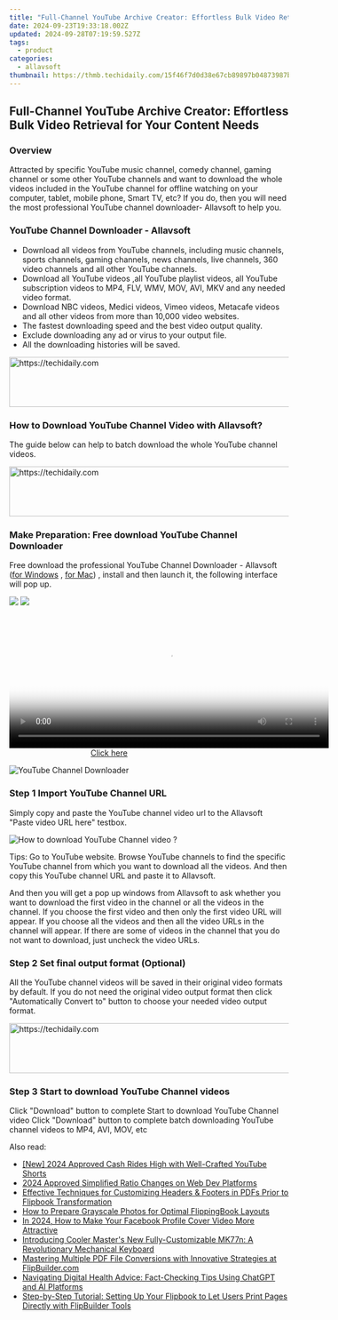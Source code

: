 ```yaml
---
title: "Full-Channel YouTube Archive Creator: Effortless Bulk Video Retrieval for Your Content Needs"
date: 2024-09-23T19:33:18.002Z
updated: 2024-09-28T07:19:59.527Z
tags:
  - product
categories:
  - allavsoft
thumbnail: https://thmb.techidaily.com/15f46f7d0d38e67cb89897b04873987b9a53cd33648d01ffc32ac08c2f0a2eb4.jpg
---
```


## Full-Channel YouTube Archive Creator: Effortless Bulk Video Retrieval for Your Content Needs

### Overview

Attracted by specific YouTube music channel, comedy channel, gaming channel or some other YouTube channels and want to download the whole videos included in the YouTube channel for offline watching on your computer, tablet, mobile phone, Smart TV, etc? If you do, then you will need the most professional YouTube channel downloader- Allavsoft to help you.

### YouTube Channel Downloader - Allavsoft

* Download all videos from YouTube channels, including music channels, sports channels, gaming channels, news channels, live channels, 360 video channels and all other YouTube channels.
* Download all YouTube videos ,all YouTube playlist videos, all YouTube subscription videos to MP4, FLV, WMV, MOV, AVI, MKV and any needed video format.
* Download NBC videos, Medici videos, Vimeo videos, Metacafe videos and all other videos from more than 10,000 video websites.
* The fastest downloading speed and the best video output quality.
* Exclude downloading any ad or virus to your output file.
* All the downloading histories will be saved.

<!-- affiliate ads begin -->
<a href="https://appsumo.8odi.net/c/5597632/2075483/7443" target="_top" id="2075483">
  <img src="//a.impactradius-go.com/display-ad/7443-2075483" border="0" alt="https://techidaily.com" width="728" height="90"/>
</a>
<img height="0" width="0" src="https://appsumo.8odi.net/i/5597632/2075483/7443" style="position:absolute;visibility:hidden;" border="0" />
<!-- affiliate ads end -->

### How to Download YouTube Channel Video with Allavsoft?

The guide below can help to batch download the whole YouTube channel videos.

<!-- affiliate ads begin -->
<a href="https://appsumo.8odi.net/c/5597632/2132161/7443" target="_top" id="2132161">
  <img src="//a.impactradius-go.com/display-ad/7443-2132161" border="0" alt="https://techidaily.com" width="728" height="90"/>
</a>
<img height="0" width="0" src="https://appsumo.8odi.net/i/5597632/2132161/7443" style="position:absolute;visibility:hidden;" border="0" />
<!-- affiliate ads end -->

### Make Preparation: Free download YouTube Channel Downloader

Free download the professional YouTube Channel Downloader - Allavsoft ([for Windows](https://tools.techidaily.com/allavsoft/products/) , [for Mac](https://tools.techidaily.com/allavsoft/products/)) , install and then launch it, the following interface will pop up.

[![](https://www.allavsoft.com/how-to/../images/how-to/free-download-win.jpg)](https://tools.techidaily.com/allavsoft/products/) [![](https://www.allavsoft.com/how-to/../images/how-to/free-download-mac.jpg)](https://tools.techidaily.com/allavsoft/products/)

<!-- affiliate ads begin -->
<span id="1983475">
					<video width="576" height="240" style="cursor:pointer"
           poster="//a.impactradius-go.com/display-clicktoplayimage/1983475.png"
           onclick="if(!this.playClicked){this.play();this.setAttribute('controls',true);this.playClicked=true;}">
	   <source src="//a.impactradius-go.com/display-ad/22993-1983475">
	   <img src="//a.impactradius-go.com/display-clicktoplayimage/1983475.png" style="border: none; height: 100%; width: 100%; object-fit: contain">
	</video>
	<div style="width:360px;text-align:center"><a href="javascript:window.open(decodeURIComponent('https%3A%2F%2Fhomestyler.sjv.io%2Fc%2F5597632%2F1983475%2F22993'), '_blank');void(0);">Click here</a></div>
</span>
<img height="0" width="0" src="https://imp.pxf.io/i/5597632/1983475/22993" style="position:absolute;visibility:hidden;" border="0" />
<!-- affiliate ads end -->

![YouTube Channel Downloader](https://www.allavsoft.com/how-to/../images/allavsoft/screen-shot-600.jpg)

### Step 1 Import YouTube Channel URL

Simply copy and paste the YouTube channel video url to the Allavsoft "Paste video URL here" testbox.

![How to download YouTube Channel video ?](https://www.allavsoft.com/how-to/../images/how-to/download-rtmp-video/download-rtmp-video.jpg)

Tips: Go to YouTube website. Browse YouTube channels to find the specific YouTube channel from which you want to download all the videos. And then copy this YouTube channel URL and paste it to Allavsoft.

And then you will get a pop up windows from Allavsoft to ask whether you want to download the first video in the channel or all the videos in the channel. If you choose the first video and then only the first video URL will appear. If you choose all the videos and then all the video URLs in the channel will appear. If there are some of videos in the channel that you do not want to download, just uncheck the video URLs.

### Step 2 Set final output format (Optional)

All the YouTube channel videos will be saved in their original video formats by default. If you do not need the original video output format then click "Automatically Convert to" button to choose your needed video output format.

<!-- affiliate ads begin -->
<a href="https://aligracehair.sjv.io/c/5597632/1925570/19272" target="_top" id="1925570">
  <img src="//a.impactradius-go.com/display-ad/19272-1925570" border="0" alt="https://techidaily.com" width="728" height="90"/>
</a>
<img height="0" width="0" src="https://aligracehair.sjv.io/i/5597632/1925570/19272" style="position:absolute;visibility:hidden;" border="0" />
<!-- affiliate ads end -->

### Step 3 Start to download YouTube Channel videos

Click "Download" button to complete Start to download YouTube Channel video Click "Download" button to complete batch downloading YouTube channel videos to MP4, AVI, MOV, etc

<ins class="adsbygoogle"
     style="display:block"
     data-ad-format="autorelaxed"
     data-ad-client="ca-pub-7571918770474297"
     data-ad-slot="1223367746"></ins>

<ins class="adsbygoogle"
     style="display:block"
     data-ad-client="ca-pub-7571918770474297"
     data-ad-slot="8358498916"
     data-ad-format="auto"
     data-full-width-responsive="true"></ins>

<span class="atpl-alsoreadstyle">Also read:</span>
<div><ul>
<li><a href="https://youtube-docs.techidaily.com/024-approved-cash-rides-high-with-well-crafted-youtube-shorts/"><u>[New] 2024 Approved Cash Rides High with Well-Crafted YouTube Shorts</u></a></li>
<li><a href="https://extra-guidance.techidaily.com/2024-approved-simplified-ratio-changes-on-web-dev-platforms/"><u>2024 Approved Simplified Ratio Changes on Web Dev Platforms</u></a></li>
<li><a href="https://win-deluxe.techidaily.com/effective-techniques-for-customizing-headers-and-footers-in-pdfs-prior-to-flipbook-transformation/"><u>Effective Techniques for Customizing Headers & Footers in PDFs Prior to Flipbook Transformation</u></a></li>
<li><a href="https://win-deluxe.techidaily.com/how-to-prepare-grayscale-photos-for-optimal-flippingbook-layouts/"><u>How to Prepare Grayscale Photos for Optimal FlippingBook Layouts</u></a></li>
<li><a href="https://facebook-video-content.techidaily.com/in-2024-how-to-make-your-facebook-profile-cover-video-more-attractive/"><u>In 2024, How to Make Your Facebook Profile Cover Video More Attractive</u></a></li>
<li><a href="https://buynow-marvelous.techidaily.com/introducing-cooler-masters-new-fully-customizable-mk77n-a-revolutionary-mechanical-keyboard/"><u>Introducing Cooler Master's New Fully-Customizable MK77n: A Revolutionary Mechanical Keyboard</u></a></li>
<li><a href="https://win-deluxe.techidaily.com/mastering-multiple-pdf-file-conversions-with-innovative-strategies-at-flipbuildercom/"><u>Mastering Multiple PDF File Conversions with Innovative Strategies at FlipBuilder.com</u></a></li>
<li><a href="https://tech-hub.techidaily.com/navigating-digital-health-advice-fact-checking-tips-using-chatgpt-and-ai-platforms/"><u>Navigating Digital Health Advice: Fact-Checking Tips Using ChatGPT and AI Platforms</u></a></li>
<li><a href="https://win-deluxe.techidaily.com/step-by-step-tutorial-setting-up-your-flipbook-to-let-users-print-pages-directly-with-flipbuilder-tools/"><u>Step-by-Step Tutorial: Setting Up Your Flipbook to Let Users Print Pages Directly with FlipBuilder Tools</u></a></li>
</ul></div>

